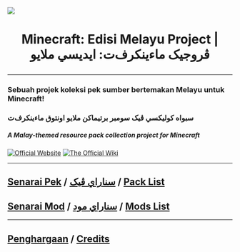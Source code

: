 ![](https://imgur.com/0HxIaqK.png)

# <p align="center">Minecraft: Edisi Melayu Project | ڤروجيک ماءينکرف‌ت: ايديسي ملايو</p>

---

### Sebuah projek koleksi pek sumber bertemakan Melayu untuk Minecraft!</p>
### <p align=left>سبواه کوليکسي ڤيک سومبر برتيماکن ملايو اونتوق ماءينکرف‌ت</p>
##### A Malay-themed resource pack collection project for Minecraft</p>

[![Official Website](https://imgur.com/cHpL4jz.png)](https://bit.ly/LamanWebMCEM)
[![The Official Wiki](https://imgur.com/bYJyjcA.png)](https://mcedisimelayu.gitbook.io/wiki)

---

## [Senarai Pek](https://sites.google.com/view/mcedisimelayu/kandungan/pek-sumber) / [سناراي ڤيک](https://sites.google.com/view/mcedisimelayu/kandungan/pek-sumber) / [Pack List](https://sites.google.com/view/mcedisimelayu-en/contents/resource-pack)
## [Senarai Mod](https://sites.google.com/view/mcedisimelayu/kandungan/mod) / [سناراي مود](https://sites.google.com/view/mcedisimelayu/kandungan/mod) / [Mods List](https://sites.google.com/view/mcedisimelayu-en/contents/mods)

---

## [Penghargaan](https://mcedisimelayu.gitbook.io/wiki/bahasa-melayu/penghargaan) / [Credits](https://mcedisimelayu.gitbook.io/wiki/english/credits)
